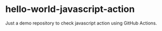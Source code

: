 # hello-world-javascript-action
Just a demo repository to check javascript action using GitHub Actions. 
